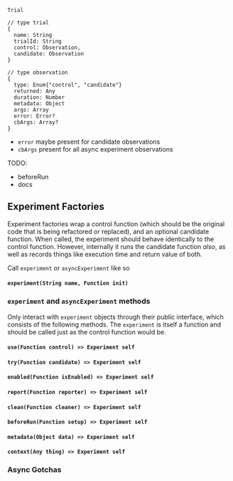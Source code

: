 `Trial`

```
// type trial
{
  name: String
  trialId: String
  control: Observation,
  candidate: Observation
}
```

```
// type observation
{
  type: Enum{"control", "candidate"}
  returned: Any
  duration: Number
  metadata: Object
  args: Array
  error: Error?
  cbArgs: Array?
}
```

- `error` maybe present for candidate observations
- `cbArgs` present for all async experiment observations



TODO:

- beforeRun
- docs

## Experiment Factories

Experiment factories wrap a control function (which should be the original code that is being refactored or replaced), and an optional candidate function. When called, the experiment should behave identically to the control function. However, internally it runs the candidate function *also*, as well as records things like execution time and return value of both.

Call `experiment` or `asyncExperiment` like so

#### `experiment(String name, Function init)`




### `experiment` and `asyncExperiment` methods

Only interact with `experiment` objects through their public interface, which consists of the following methods. The `experiment` is itself a function and should be called just as the control function would be.

#### `use(Function control) => Experiment self`

#### `try(Function candidate) => Experiment self`

#### `enabled(Function isEnabled) => Experiment self`

#### `report(Function reporter) => Experiment self`

#### `clean(Function cleaner) => Experiment self`

#### `beforeRun(Function setup) => Experiment self`

#### `metadata(Object data) => Experiment self`

#### `context(Any thing) => Experiment self`


### Async Gotchas
